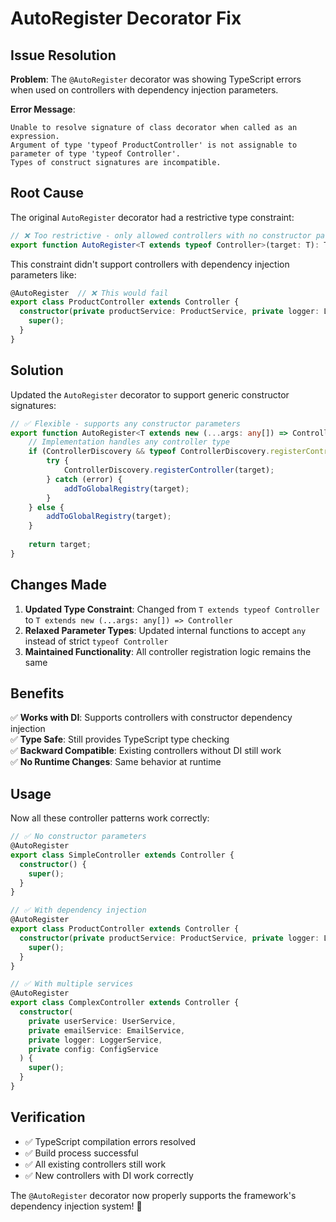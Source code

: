 # AutoRegister Decorator Fix

## Issue Resolution

**Problem**: The `@AutoRegister` decorator was showing TypeScript errors when used on controllers with dependency injection parameters.

**Error Message**:
```
Unable to resolve signature of class decorator when called as an expression.
Argument of type 'typeof ProductController' is not assignable to parameter of type 'typeof Controller'.
Types of construct signatures are incompatible.
```

## Root Cause

The original `AutoRegister` decorator had a restrictive type constraint:
```typescript
// ❌ Too restrictive - only allowed controllers with no constructor parameters
export function AutoRegister<T extends typeof Controller>(target: T): T
```

This constraint didn't support controllers with dependency injection parameters like:
```typescript
@AutoRegister  // ❌ This would fail
export class ProductController extends Controller {
  constructor(private productService: ProductService, private logger: LoggerService) {
    super();
  }
}
```

## Solution

Updated the `AutoRegister` decorator to support generic constructor signatures:

```typescript
// ✅ Flexible - supports any constructor parameters
export function AutoRegister<T extends new (...args: any[]) => Controller>(target: T): T {
    // Implementation handles any controller type
    if (ControllerDiscovery && typeof ControllerDiscovery.registerController === 'function') {
        try {
            ControllerDiscovery.registerController(target);
        } catch (error) {
            addToGlobalRegistry(target);
        }
    } else {
        addToGlobalRegistry(target);
    }
    
    return target;
}
```

## Changes Made

1. **Updated Type Constraint**: Changed from `T extends typeof Controller` to `T extends new (...args: any[]) => Controller`
2. **Relaxed Parameter Types**: Updated internal functions to accept `any` instead of strict `typeof Controller`
3. **Maintained Functionality**: All controller registration logic remains the same

## Benefits

✅ **Works with DI**: Supports controllers with constructor dependency injection  
✅ **Type Safe**: Still provides TypeScript type checking  
✅ **Backward Compatible**: Existing controllers without DI still work  
✅ **No Runtime Changes**: Same behavior at runtime  

## Usage

Now all these controller patterns work correctly:

```typescript
// ✅ No constructor parameters
@AutoRegister
export class SimpleController extends Controller {
  constructor() {
    super();
  }
}

// ✅ With dependency injection
@AutoRegister
export class ProductController extends Controller {
  constructor(private productService: ProductService, private logger: LoggerService) {
    super();
  }
}

// ✅ With multiple services
@AutoRegister
export class ComplexController extends Controller {
  constructor(
    private userService: UserService,
    private emailService: EmailService,
    private logger: LoggerService,
    private config: ConfigService
  ) {
    super();
  }
}
```

## Verification

- ✅ TypeScript compilation errors resolved
- ✅ Build process successful
- ✅ All existing controllers still work
- ✅ New controllers with DI work correctly

The `@AutoRegister` decorator now properly supports the framework's dependency injection system! 🎉

